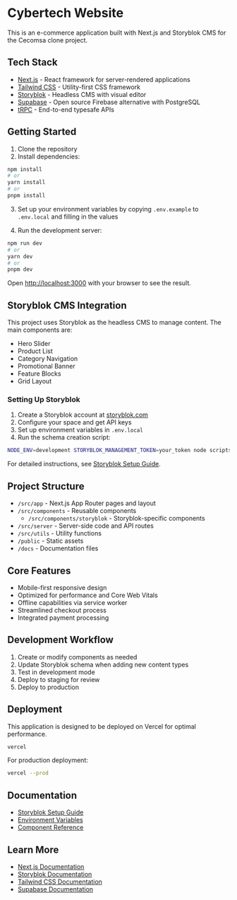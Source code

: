 # Cybertech Website

This is an e-commerce application built with Next.js and Storyblok CMS for the Cecomsa clone project.

## Tech Stack

- [Next.js](https://nextjs.org) - React framework for server-rendered applications
- [Tailwind CSS](https://tailwindcss.com) - Utility-first CSS framework
- [Storyblok](https://storyblok.com) - Headless CMS with visual editor
- [Supabase](https://supabase.io) - Open source Firebase alternative with PostgreSQL
- [tRPC](https://trpc.io) - End-to-end typesafe APIs

## Getting Started

1. Clone the repository
2. Install dependencies:

```bash
npm install
# or
yarn install
# or
pnpm install
```

3. Set up your environment variables by copying `.env.example` to `.env.local` and filling in the values

4. Run the development server:

```bash
npm run dev
# or
yarn dev
# or
pnpm dev
```

Open [http://localhost:3000](http://localhost:3000) with your browser to see the result.

## Storyblok CMS Integration

This project uses Storyblok as the headless CMS to manage content. The main components are:

- Hero Slider
- Product List
- Category Navigation
- Promotional Banner
- Feature Blocks
- Grid Layout

### Setting Up Storyblok

1. Create a Storyblok account at [storyblok.com](https://www.storyblok.com)
2. Configure your space and get API keys
3. Set up environment variables in `.env.local`
4. Run the schema creation script:

```bash
NODE_ENV=development STORYBLOK_MANAGEMENT_TOKEN=your_token node scripts/storyblok-schema.cjs
```

For detailed instructions, see [Storyblok Setup Guide](./docs/storyblok-setup.md).

## Project Structure

- `/src/app` - Next.js App Router pages and layout
- `/src/components` - Reusable components
  - `/src/components/storyblok` - Storyblok-specific components
- `/src/server` - Server-side code and API routes
- `/src/utils` - Utility functions
- `/public` - Static assets
- `/docs` - Documentation files

## Core Features

- Mobile-first responsive design
- Optimized for performance and Core Web Vitals
- Offline capabilities via service worker
- Streamlined checkout process
- Integrated payment processing

## Development Workflow

1. Create or modify components as needed
2. Update Storyblok schema when adding new content types
3. Test in development mode
4. Deploy to staging for review
5. Deploy to production

## Deployment

This application is designed to be deployed on Vercel for optimal performance.

```bash
vercel
```

For production deployment:

```bash
vercel --prod
```

## Documentation

- [Storyblok Setup Guide](./docs/storyblok-setup.md)
- [Environment Variables](./docs/environment-variables.md)
- [Component Reference](./docs/components.md)

## Learn More

- [Next.js Documentation](https://nextjs.org/docs)
- [Storyblok Documentation](https://www.storyblok.com/docs)
- [Tailwind CSS Documentation](https://tailwindcss.com/docs)
- [Supabase Documentation](https://supabase.io/docs)
